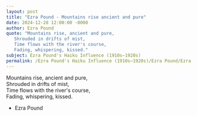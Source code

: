 ```yaml
---
layout: post
title: "Ezra Pound - Mountains rise ancient and pure"
date: 2024-12-28 12:00:00 -0000
author: Ezra Pound
quote: "Mountains rise, ancient and pure,  
   Shrouded in drifts of mist,  
   Time flows with the river's course,  
   Fading, whispering, kissed."
subject: Ezra Pound's Haiku Influence (1910s–1920s)
permalink: /Ezra Pound's Haiku Influence (1910s–1920s)/Ezra Pound/Ezra Pound - Mountains rise ancient and pure
---
```


Mountains rise, ancient and pure,  
   Shrouded in drifts of mist,  
   Time flows with the river's course,  
   Fading, whispering, kissed.

- Ezra Pound
